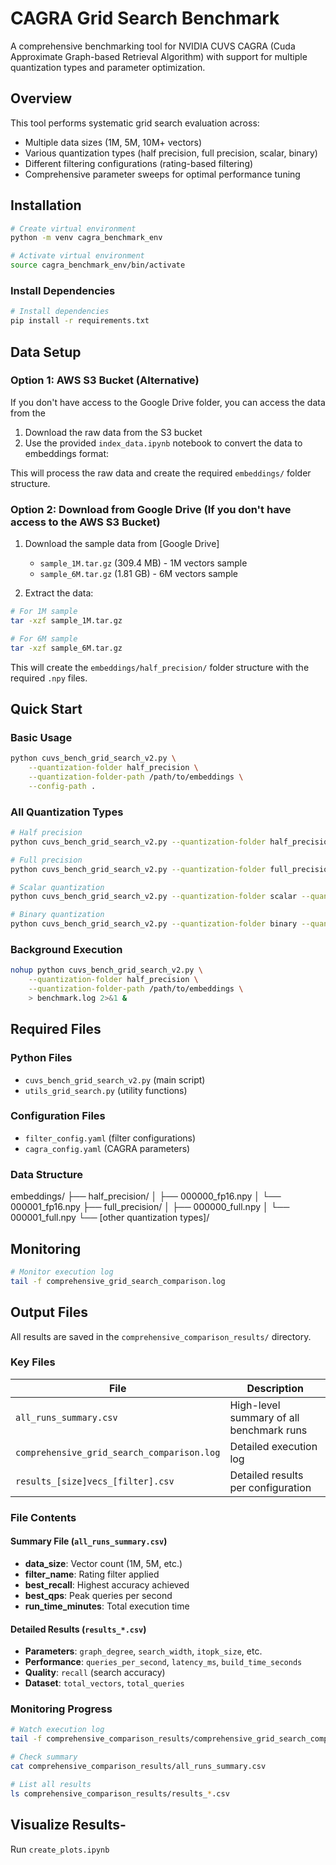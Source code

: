 # CAGRA Grid Search Benchmark

A comprehensive benchmarking tool for NVIDIA CUVS CAGRA (Cuda Approximate Graph-based Retrieval Algorithm) with support for multiple quantization types and parameter optimization.

## Overview

This tool performs systematic grid search evaluation across:
- Multiple data sizes (1M, 5M, 10M+ vectors)
- Various quantization types (half precision, full precision, scalar, binary)
- Different filtering configurations (rating-based filtering)
- Comprehensive parameter sweeps for optimal performance tuning

## Installation

```bash
# Create virtual environment
python -m venv cagra_benchmark_env

# Activate virtual environment
source cagra_benchmark_env/bin/activate
```

### Install Dependencies
```bash
# Install dependencies
pip install -r requirements.txt
```

## Data Setup

### Option 1: AWS S3 Bucket (Alternative)

If you don't have access to the Google Drive folder, you can access the data from the 

1. Download the raw data from the S3 bucket
2. Use the provided `index_data.ipynb` notebook to convert the data to embeddings format:

This will process the raw data and create the required `embeddings/` folder structure.

### Option 2: Download from Google Drive (If you don't have access to the AWS S3 Bucket)

1. Download the sample data from [Google Drive]
   - `sample_1M.tar.gz` (309.4 MB) - 1M vectors sample
   - `sample_6M.tar.gz` (1.81 GB) - 6M vectors sample

2. Extract the data:

```bash
# For 1M sample
tar -xzf sample_1M.tar.gz

# For 6M sample  
tar -xzf sample_6M.tar.gz
```

This will create the `embeddings/half_precision/` folder structure with the required `.npy` files.



## Quick Start

### Basic Usage
```bash
python cuvs_bench_grid_search_v2.py \
    --quantization-folder half_precision \
    --quantization-folder-path /path/to/embeddings \
    --config-path .
```

### All Quantization Types
```bash
# Half precision
python cuvs_bench_grid_search_v2.py --quantization-folder half_precision --quantization-folder-path /path/to/embeddings

# Full precision  
python cuvs_bench_grid_search_v2.py --quantization-folder full_precision --quantization-folder-path /path/to/embeddings

# Scalar quantization
python cuvs_bench_grid_search_v2.py --quantization-folder scalar --quantization-folder-path /path/to/embeddings

# Binary quantization
python cuvs_bench_grid_search_v2.py --quantization-folder binary --quantization-folder-path /path/to/embeddings
```

### Background Execution
```bash
nohup python cuvs_bench_grid_search_v2.py \
    --quantization-folder half_precision \
    --quantization-folder-path /path/to/embeddings \
    > benchmark.log 2>&1 &
```

## Required Files

### Python Files
- `cuvs_bench_grid_search_v2.py` (main script)
- `utils_grid_search.py` (utility functions)

### Configuration Files
- `filter_config.yaml` (filter configurations)
- `cagra_config.yaml` (CAGRA parameters)

### Data Structure

embeddings/
├── half_precision/
│ ├── 000000_fp16.npy
│ └── 000001_fp16.npy
├── full_precision/
│  ├── 000000_full.npy
│  └── 000001_full.npy
└── [other quantization types]/

## Monitoring

```bash
# Monitor execution log
tail -f comprehensive_grid_search_comparison.log
```

## Output Files

All results are saved in the `comprehensive_comparison_results/` directory.

### Key Files

| File | Description |
|------|-------------|
| `all_runs_summary.csv` | High-level summary of all benchmark runs |
| `comprehensive_grid_search_comparison.log` | Detailed execution log |
| `results_[size]vecs_[filter].csv` | Detailed results per configuration |

### File Contents

#### Summary File (`all_runs_summary.csv`)
- **data_size**: Vector count (1M, 5M, etc.)
- **filter_name**: Rating filter applied
- **best_recall**: Highest accuracy achieved
- **best_qps**: Peak queries per second
- **run_time_minutes**: Total execution time

#### Detailed Results (`results_*.csv`)
- **Parameters**: `graph_degree`, `search_width`, `itopk_size`, etc.
- **Performance**: `queries_per_second`, `latency_ms`, `build_time_seconds`
- **Quality**: `recall` (search accuracy)
- **Dataset**: `total_vectors`, `total_queries`

### Monitoring Progress

```bash
# Watch execution log
tail -f comprehensive_comparison_results/comprehensive_grid_search_comparison.log

# Check summary
cat comprehensive_comparison_results/all_runs_summary.csv

# List all results
ls comprehensive_comparison_results/results_*.csv
```

## Visualize Results-

Run `create_plots.ipynb`
